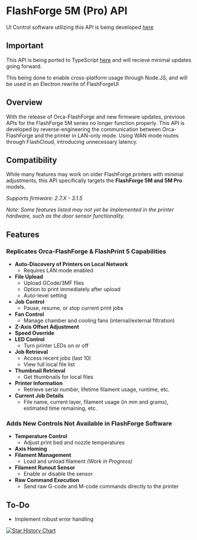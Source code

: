 # FlashForge 5M (Pro) API

UI Control software utilizing this API is being developed [here](https://github.com/Parallel-7/FlashForgeUI)

## Important
This API is being ported to TypeScript [here](https://github.com/GhostTypes/ff-5mp-api-ts) and will recieve minimal updates going forward.


This being done to enable cross-platform usage through Node.JS, and will be used in an Electron rewrite of FlashForgeUI


## Overview

With the release of Orca-FlashForge and new firmware updates, previous APIs for the FlashForge 5M series no longer function properly. This API is developed by reverse-engineering the communication between Orca-FlashForge and the printer in LAN-only mode. Using WAN mode routes through FlashCloud, introducing unnecessary latency.

## Compatibility

While many features may work on older FlashForge printers with minimal adjustments, this API specifically targets the **FlashForge 5M and 5M Pro** models.

*Supports firmware: 2.7.X - 3.1.5*


*Note: Some features listed may not yet be implemented in the printer hardware, such as the door sensor functionality.*

## Features

### Replicates Orca-FlashForge & FlashPrint 5 Capabilities

- **Auto-Discovery of Printers on Local Network**
  - Requires LAN mode enabled
- **File Upload**
  - Upload GCode/3MF files
  - Option to print immediately after upload
  - Auto-level setting
- **Job Control**
  - Pause, resume, or stop current print jobs
- **Fan Control**
  - Manage chamber and cooling fans (internal/external filtration)
- **Z-Axis Offset Adjustment**
- **Speed Override**
- **LED Control**
  - Turn printer LEDs on or off
- **Job Retrieval**
  - Access recent jobs (last 10)
  - View full local file list
- **Thumbnail Retrieval**
  - Get thumbnails for local files
- **Printer Information**
  - Retrieve serial number, lifetime filament usage, runtime, etc.
- **Current Job Details**
  - File name, current layer, filament usage (in mm and grams), estimated time remaining, etc.

### Adds New Controls Not Available in FlashForge Software

- **Temperature Control**
  - Adjust print bed and nozzle temperatures
- **Axis Homing**
- **Filament Management**
  - Load and unload filament *(Work in Progress)*
- **Filament Runout Sensor**
  - Enable or disable the sensor
- **Raw Command Execution**
  - Send raw G-code and M-code commands directly to the printer

## To-Do

- Implement robust error handling

  <a href="https://star-history.com/#GhostTypes/ff-5mp-api&Date">
 <picture>
   <source media="(prefers-color-scheme: dark)" srcset="https://api.star-history.com/svg?repos=GhostTypes/ff-5mp-api&type=Date&theme=dark" />
   <source media="(prefers-color-scheme: light)" srcset="https://api.star-history.com/svg?repos=GhostTypes/ff-5mp-api&type=Date" />
   <img alt="Star History Chart" src="https://api.star-history.com/svg?repos=GhostTypes/ff-5mp-api&type=Date" />
 </picture>
</a>
